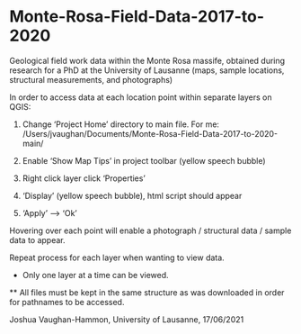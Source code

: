# Monte-Rosa-Field-Data-2017-to-2020
Geological field work data within the Monte Rosa massife, obtained during research for a PhD at the University of Lausanne (maps, sample locations, structural measurements, and photographs)

In order to access data at each location point within separate layers on QGIS:

1) Change ‘Project Home’ directory to main file. For me: /Users/jvaughan/Documents/Monte-Rosa-Field-Data-2017-to-2020-main/

2) Enable ‘Show Map Tips’ in project toolbar (yellow speech bubble)

3) Right click layer click ‘Properties’

4) ‘Display’ (yellow speech bubble), html script should appear

5) ‘Apply’ —> ‘Ok’

Hovering over each point will enable a photograph / structural data / sample data to appear.

Repeat process for each layer when wanting to view data.

* Only one layer at a time can be viewed.

** All files must be kept in the same structure as was downloaded in order for pathnames to be accessed.


Joshua Vaughan-Hammon, University of Lausanne, 17/06/2021
